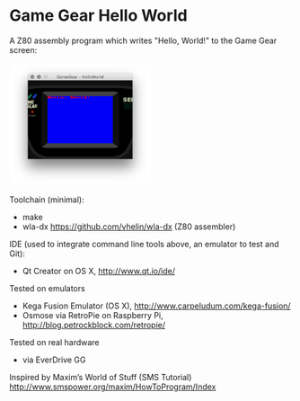 # Game Gear Hello World

A Z80 assembly program which writes "Hello, World!" to the Game Gear screen:

<img src="GameGearHelloWorld.png" alt="Screenshot Kega Fusion" width="50%" height="50%">

Toolchain (minimal):
* make
* wla-dx https://github.com/vhelin/wla-dx (Z80 assembler)

IDE (used to integrate command line tools above, an emulator to test and Git):
* Qt Creator on OS X, http://www.qt.io/ide/

Tested on emulators
* Kega Fusion Emulator (OS X), http://www.carpeludum.com/kega-fusion/
* Osmose via RetroPie on Raspberry Pi, http://blog.petrockblock.com/retropie/

Tested on real hardware
* via EverDrive GG

Inspired by Maxim’s World of Stuff (SMS Tutorial)
http://www.smspower.org/maxim/HowToProgram/Index
